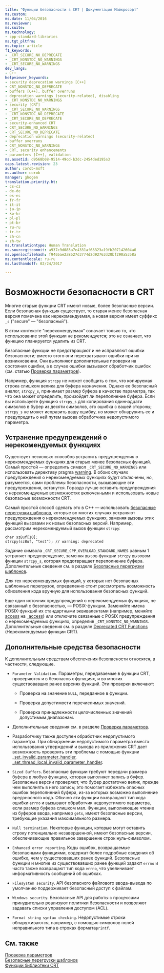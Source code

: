 ```yaml
---
title: "Функции безопасности в CRT | Документация Майкрософт"
ms.custom: 
ms.date: 11/04/2016
ms.reviewer: 
ms.suite: 
ms.technology:
- cpp-standard-libraries
ms.tgt_pltfrm: 
ms.topic: article
f1_keywords:
- _CRT_SECURE_NO_DEPRECATE
- _CRT_NONSTDC_NO_WARNINGS
- _CRT_SECURE_NO_WARNINGS
dev_langs:
- C++
helpviewer_keywords:
- security deprecation warnings [C++]
- CRT_NONSTDC_NO_DEPRECATE
- buffers [C++], buffer overruns
- deprecation warnings (security-related), disabling
- _CRT_NONSTDC_NO_WARNINGS
- security [CRT]
- _CRT_SECURE_NO_WARNINGS
- _CRT_NONSTDC_NO_DEPRECATE
- _CRT_SECURE_NO_DEPRECATE
- security-enhanced CRT
- CRT_SECURE_NO_WARNINGS
- CRT_SECURE_NO_DEPRECATE
- deprecation warnings (security-related)
- buffer overruns
- CRT_NONSTDC_NO_WARNINGS
- CRT, security enhancements
- parameters [C++], validation
ms.assetid: d9568b08-9514-49cd-b3dc-2454ded195a3
caps.latest.revision: 23
author: corob-msft
ms.author: corob
manager: ghogen
translation.priority.ht:
- cs-cz
- de-de
- es-es
- fr-fr
- it-it
- ja-jp
- ko-kr
- pl-pl
- pt-br
- ru-ru
- tr-tr
- zh-cn
- zh-tw
ms.translationtype: Human Translation
ms.sourcegitcommit: a937c9d083a7e4331af63323a19fb207142604a0
ms.openlocfilehash: f9465ae2a8527d3774d2d92763d20bf290a5358a
ms.contentlocale: ru-ru
ms.lasthandoff: 02/24/2017

---
```

# <a name="security-features-in-the-crt"></a>Возможности безопасности в CRT
Многие старые функции CRT имеют новые, более безопасные версии. Если безопасная функция существует, то старая менее безопасная версия помечена как нерекомендуемая, а новая версия имеет суффикс `_s` ("secure" — "безопасный").  
  
 В этом контексте "нерекомендуемая" означает только то, что использование этой функции не рекомендуется; это не означает, что функцию планируется удалить из CRT.  
  
 Безопасные функции не предотвращают и не исправляют ошибки безопасности; вместо этого они перехватывают ошибки при их возникновении. Они выполняют дополнительные проверки на состояния ошибки, а в случае ошибки вызывают обработчик ошибок (см. статью [Проверка параметров](../c-runtime-library/parameter-validation.md)).  
  
 Например, функция `strcpy` не может сообщить о том, что копируемая строка слишком велика для буфера назначения. Однако ее безопасный аналог, `strcpy_s`, принимает размер буфера в качестве параметра, так что она может определить, произойдет ли переполнение буфера. Если вы используете функцию `strcpy_s` для копирования одиннадцати символов в буфер из десяти символов, это ошибка с вашей стороны; `strcpy_s` не может исправить вашу ошибку, но может обнаружить ее и предупредить о ней путем вызова обработчика недопустимого параметра.  
  
## <a name="eliminating-deprecation-warnings"></a>Устранение предупреждений о нерекомендуемых функциях  
 Существует несколько способов устранить предупреждения о нерекомендуемых функциях для старых менее безопасных функций. Самый простой — определить символ `_CRT_SECURE_NO_WARNINGS` или использовать директиву pragma [warning](../preprocessor/warning.md). В обоих случаях предупреждения о нерекомендуемых функциях будут отключены, но, разумеется, сами проблемы безопасности, вызывающие эти предупреждения, останутся. Гораздо лучше оставить предупреждения о нерекомендуемых возможностях включенными и использовать новые безопасные возможности CRT.  
  
 Самый простой способ сделать это в C++ — использовать [безопасные перегрузки шаблонов](../c-runtime-library/secure-template-overloads.md), которые во многих случаях устраняют предупреждения о нерекомендуемых функциях, заменяя вызовы этих функций вызовами их новых безопасных версий. Например, рассмотрим нерекомендуемый вызов функции `strcpy`:  
  
```  
char szBuf[10];   
strcpy(szBuf, "test"); // warning: deprecated   
```  
  
 Задание символа `_CRT_SECURE_CPP_OVERLOAD_STANDARD_NAMES` равным 1 устраняет предупреждение, заменяя вызов функции `strcpy` вызовом функции `strcpy_s`, которая предотвращает переполнение буфера. Дополнительные сведения см. в разделе [Безопасные перегрузки шаблонов](../c-runtime-library/secure-template-overloads.md).  
  
 Для тех нерекомендуемых функций, у которых нет безопасных шаблонных перегрузок, определенно стоит рассмотреть возможность обновления кода вручную для использования безопасных функций.  
  
 Еще один источник предупреждений о нерекомендуемых функциях, не связанный с безопасностью, — POSIX-функции. Заменяйте имена POSIX-функций их стандартными эквивалентами (например, меняйте [access](../c-runtime-library/reference/access-crt.md) на [_access](../c-runtime-library/reference/access-waccess.md)) или отключите связанные с POSIX предупреждения о нерекомендуемых функциях, определив `_CRT_NONSTDC_NO_WARNINGS`. Дополнительные сведения см. в разделе [Deprecated CRT Functions](http://msdn.microsoft.com/en-us/7e259932-c6c8-4c1a-9637-639e591681a5) (Нерекомендуемые функции CRT).  
  
## <a name="additional-security-features"></a>Дополнительные средства безопасности  
 К дополнительным средствам обеспечения безопасности относятся, в частности, следующие.  
  
-   `Parameter Validation`. Параметры, передаваемые в функции CRT, проверяются и в безопасных функциях, и во многих существовавших ранее версиях функций. Эти проверки включают:  
  
    -   Проверка на значение `NULL`, переданное в функции.  
  
    -   Проверка допустимости перечислимых значений.  
  
    -   Проверка принадлежности целочисленных значений допустимым диапазонам.  
  
-   Дополнительные сведения см. в разделе [Проверка параметров](../c-runtime-library/parameter-validation.md).  
  
-   Разработчику также доступен обработчик недопустимого параметра. При обнаружении недопустимого параметра вместо использования утверждений и выхода из приложения CRT дает возможность проверить эти проблемы с помощью функции [_set_invalid_parameter_handler, _set_thread_local_invalid_parameter_handler](../c-runtime-library/reference/set-invalid-parameter-handler-set-thread-local-invalid-parameter-handler.md).  
  
-   `Sized Buffers`. Безопасные функции требуют передачи размера буфера в любую функцию, которая выполняет запись в буфер. Безопасные версии проверяют, что буфер достаточно велик, прежде чем выполнять в него запись; это помогает избежать опасных ошибок переполнений буфера, из-за которых возможно выполнение вредоносного кода. Обычно эти функции возвращают тип кода ошибки `errno` и вызывают обработчик недопустимого параметра, если размер буфера слишком мал. Функции, выполняющие чтение из буферов ввода, например `gets`, имеют безопасные версии, требующие указания максимального размера.  
  
-   `Null termination`. Некоторые функции, которые могут оставить строку потенциально незавершенной, имеют безопасные версии, обеспечивающие правильное завершение строк нуль-символом.  
  
-   `Enhanced error reporting`. Коды ошибок, возвращаемые безопасными функциями, содержат более подробные сведения об ошибке, чем у существовавших ранее функций. Безопасные функции и многие из существовавших ранее функций задают `errno` и часто также возвращают тип кода `errno`, что увеличивает информативность сообщений об ошибках.  
  
-   `Filesystem security`. API безопасного файлового ввода-вывода по умолчанию поддерживает безопасный доступ к файлам.  
  
-   `Windows security`. Безопасные API для работы с процессами принудительно реализуют политики безопасности и позволяют задавать списки управления доступом (ACL).  
  
-   `Format string syntax checking`. Недопустимые строки обнаруживаются, например, с помощью символов полей неправильного типа в строках формата`printf`.  
  
## <a name="see-also"></a>См. также  
 [Проверка параметров](../c-runtime-library/parameter-validation.md)   
 [Безопасные перегрузки шаблонов](../c-runtime-library/secure-template-overloads.md)   
 [Функции библиотеки CRT](../c-runtime-library/crt-library-features.md)
